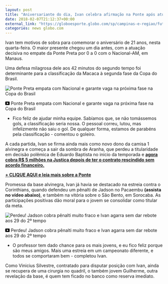 ```yaml
---
layout: post
title: "Aniversariante do dia, Ivan celebra afirmação na Ponte após atuação decisiva"
date: 2018-02-07T21:12:37+00:00
external_link: "https://globoesporte.globo.com/sp/campinas-e-regiao/futebol/times/ponte-preta/noticia/aniversariante-do-dia-ivan-celebra-afirmacao-na-ponte-apos-atuacao-decisiva.ghtml"
categories: news globo.com
---
```

 
 
 

 
 
 
 

Ivan tem motivos de sobra para comemorar o aniversário de 21 anos, nesta quarta-feira. O maior presente chegou um dia antes, com a atuação decisiva no empate da Ponte Preta por 0 a 0 com o Nacional-AM, em Manaus.

 
 
 

Uma defesa milagrosa dele aos 42 minutos do segundo tempo foi determinante para a classificação da Macaca à segunda fase da Copa do Brasil.

 
 
 
 <meta itemprop="name" content="Ponte Preta empata com Nacional e garante vaga na próxima fase na Copa do Brasil"> <meta itemprop="thumbnailUrl" content="https://s03.video.glbimg.com/x720/6482782.jpg"> <meta itemprop="datePublished" content="2018-02-07T20:40:05.500Z"> <meta itemprop="uploadDate" content="2018-02-07T20:40:05.500Z"> 

 

 
  ![Ponte Preta empata com Nacional e garante vaga na próxima fase na Copa do Brasil](https://s03.video.glbimg.com/x720/6482782.jpg "Ponte Preta empata com Nacional e garante vaga na próxima fase na Copa do Brasil") 
 
 
 

_<svg xmlns="http://www.w3.org/2000/svg" width="14px" height="11px" viewbox="0 0 14 11"><path d="M14,9.16666667 C14,10.175 13.19,11 12.2,11 L1.8,11 C0.81,11 0,10.175 0,9.16666667 L0,1.83333333 C0,0.825 0.81,0 1.8,0 L12.2,0 C13.19,0 14,0.825 14,1.83333333 L14,9.16666667 Z M10.6,5.5 L5.2,2.5025 L5.2,8.48833333 L10.6,5.5 L10.6,5.5 Z" id="Shape"></path></svg>_ Ponte Preta empata com Nacional e garante vaga na próxima fase na Copa do Brasil

 
 
 
 

- Fico feliz de ajudar minha equipe. Sabíamos que, se não tomássemos gols, a classificação seria nossa. O pessoal correu, lutou, mas infelizmente não saiu o gol. De qualquer forma, estamos de parabéns pela classificação - comentou o goleiro.

 
 
 

A cada partida, Ivan se firma ainda mais como novo dono da camisa 1 alvinegra e começa a sair da sombra de Aranha, que perdeu a titularidade em decisão polêmica de Eduardo Baptista no início da temporada e [**agora cobra R$ 5 milhões na Justiça depois de ter o contrato rescindido sem acordo financeiro.**](https://globoesporte.globo.com/sp/campinas-e-regiao/futebol/times/ponte-preta/noticia/aranha-aciona-ponte-na-justica-e-cobra-r-5-milhoes-apos-rescisao-de-contrato.ghtml)

 
 
 

[**+ CLIQUE AQUI e leia mais sobre a Ponte**](http://globoesporte.globo.com/sp/campinas-e-regiao/futebol/times/ponte-preta/)

 
 
 

Promessa da base alvinegra, Ivan já havia se destacado na estreia contra o Corinthians, quando defendeu um pênalti de Jadson no Pacaembu **(assista no vídeo abaixo)**, e também na vitória sobre o São Bento, em Sorocaba. As participações positivas dão moral para o jovem se consolidar como titular da meta.

 
 
 
 <meta itemprop="name" content="Perdeu! Jadson cobra pênalti muito fraco e Ivan agarra sem dar rebote aos 29 do 2º tempo"> <meta itemprop="thumbnailUrl" content="https://s04.video.glbimg.com/x720/6429411.jpg"> <meta itemprop="datePublished" content="2018-02-07T20:40:05.500Z"> <meta itemprop="uploadDate" content="2018-02-07T20:40:05.500Z"> 

 

 
  ![Perdeu! Jadson cobra pênalti muito fraco e Ivan agarra sem dar rebote aos 29 do 2º tempo](https://s04.video.glbimg.com/x720/6429411.jpg "Perdeu! Jadson cobra pênalti muito fraco e Ivan agarra sem dar rebote aos 29 do 2º tempo") 
 
 
 

_<svg xmlns="http://www.w3.org/2000/svg" width="14px" height="11px" viewbox="0 0 14 11"><path d="M14,9.16666667 C14,10.175 13.19,11 12.2,11 L1.8,11 C0.81,11 0,10.175 0,9.16666667 L0,1.83333333 C0,0.825 0.81,0 1.8,0 L12.2,0 C13.19,0 14,0.825 14,1.83333333 L14,9.16666667 Z M10.6,5.5 L5.2,2.5025 L5.2,8.48833333 L10.6,5.5 L10.6,5.5 Z" id="Shape"></path></svg>_ Perdeu! Jadson cobra pênalti muito fraco e Ivan agarra sem dar rebote aos 29 do 2º tempo

 
 
 
 

 
 
 

- O professor tem dado chance para os mais jovens, e eu fico feliz porque são meus amigos. Mais uma estreia em um campeonato diferente, e todos se comportaram bem - completou Ivan.

 
 
 
 

Como Vinicius Silvestre, contratado para disputar posição com Ivan, ainda se recupera de uma cirurgia no quadril, o também jovem Guilherme, outra revelação da base, é quem tem ficado no banco como reserva imediato.

 
 
 
